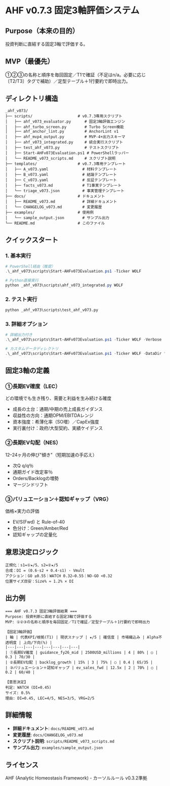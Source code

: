 # AHF v0.7.3 固定3軸評価システム

## Purpose（本来の目的）
投資判断に直結する固定3軸で評価する。

## MVP（最優先）
①②③の名称と順序を毎回固定／T1で確証（不足はn/a。必要に応じ〔T2/T3〕タグで補助）／定型テーブル＋1行要約で即時出力。

## ディレクトリ構造

```
_ahf_v073/
├── scripts/                    # v0.7.3専用スクリプト
│   ├── ahf_v073_evaluator.py      # 固定3軸評価エンジン
│   ├── ahf_turbo_screen.py        # Turbo Screen機能
│   ├── ahf_anchor_lint.py         # AnchorLint v1
│   ├── ahf_mvp4_output.py         # MVP-4+出力スキーマ
│   ├── ahf_v073_integrated.py     # 統合実行スクリプト
│   ├── test_ahf_v073.py           # テストスクリプト
│   ├── Start-AHFv073Evaluation.ps1 # PowerShellラッパー
│   └── README_v073_scripts.md     # スクリプト説明
├── templates/                  # v0.7.3専用テンプレート
│   ├── A_v073.yaml               # 材料テンプレート
│   ├── B_v073.yaml               # 結論テンプレート
│   ├── C_v073.yaml               # 反証テンプレート
│   ├── facts_v073.md             # T1事実テンプレート
│   └── triage_v073.json          # 事実管理テンプレート
├── docs/                       # ドキュメント
│   ├── README_v073.md            # 詳細ドキュメント
│   └── CHANGELOG_v073.md         # 変更履歴
├── examples/                   # 使用例
│   └── sample_output.json        # サンプル出力
└── README.md                   # このファイル
```

## クイックスタート

### 1. 基本実行
```powershell
# PowerShell経由（推奨）
.\_ahf_v073\scripts\Start-AHFv073Evaluation.ps1 -Ticker WOLF

# Python直接実行
python _ahf_v073\scripts\ahf_v073_integrated.py WOLF
```

### 2. テスト実行
```python
python _ahf_v073\scripts\test_ahf_v073.py
```

### 3. 詳細オプション
```powershell
# 詳細出力付き
.\_ahf_v073\scripts\Start-AHFv073Evaluation.ps1 -Ticker WOLF -Verbose

# カスタムデータディレクトリ
.\_ahf_v073\scripts\Start-AHFv073Evaluation.ps1 -Ticker WOLF -DataDir "custom_tickers"
```

## 固定3軸の定義

### ①長期EV確度（LEC）
どの環境でも生き残り、需要と利益を生み続ける確度
- 成長の土台：通期/中期の売上成長ガイダンス
- 収益性の方向：通期OPM/EBITDAレンジ
- 資本強度：希薄化率（SO増）／CapEx強度
- 実行裏付け：政府/大型契約、実績ケイデンス

### ②長期EV勾配（NES）
12–24ヶ月の伸び"傾き"（短期加速の手応え）
- 次Q q/q％
- 通期ガイド改定率％
- Orders/Backlogの増勢
- マージンドリフト

### ③バリュエーション＋認知ギャップ（VRG）
価格×実力の評価
- EV/S(Fwd) と Rule-of-40
- 色分け：Green/Amber/Red
- 認知ギャップの定量化

## 意思決定ロジック

```
正規化：s1=①★/5、s2=②★/5
合成：DI = (0.6·s2 + 0.4·s1) · Vmult
アクション：GO ≥0.55｜WATCH 0.32–0.55｜NO-GO <0.32
位置サイズ目安：Size% ≈ 1.2% × DI
```

## 出力例

```
=== AHF v0.7.3 固定3軸評価結果 ===
Purpose: 投資判断に直結する固定3軸で評価する
MVP: ①②③の名称と順序を毎回固定／T1で確証／定型テーブル＋1行要約で即時出力

【固定3軸評価】
| 軸 | 代表KPI/根拠(T1) | 現状スナップ | ★/5 | 確信度 | 市場織込み | Alpha不透明度 | 上向/下向(%) |
|---|---|---|---|---|---|---|---|
| ①長期EV確度 | guidance_fy26_mid | 2500USD_millions | 4 | 80% | ○ | 0.3 | 70/30 |
| ②長期EV勾配 | backlog_growth | 15% | 3 | 75% | ○ | 0.4 | 65/35 |
| ③バリュエーション＋認知ギャップ | ev_sales_fwd | 12.5x | 2 | 70% | ○ | 0.2 | 60/40 |

【意思決定】
判定: WATCH (DI=0.45)
サイズ: 0.5%
理由: DI=0.45, LEC=4/5, NES=3/5, VRG=2/5
```

## 詳細情報

- **詳細ドキュメント**: `docs/README_v073.md`
- **変更履歴**: `docs/CHANGELOG_v073.md`
- **スクリプト説明**: `scripts/README_v073_scripts.md`
- **サンプル出力**: `examples/sample_output.json`

## ライセンス
AHF (Analytic Homeostasis Framework) - カーソルルール v0.3.2準拠
